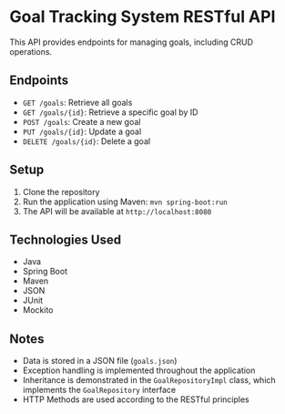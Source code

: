 # Goal Tracking System RESTful API

This API provides endpoints for managing goals, including CRUD operations.

## Endpoints

- `GET /goals`: Retrieve all goals
- `GET /goals/{id}`: Retrieve a specific goal by ID
- `POST /goals`: Create a new goal
- `PUT /goals/{id}`: Update a goal
- `DELETE /goals/{id}`: Delete a goal

## Setup

1. Clone the repository
2. Run the application using Maven: `mvn spring-boot:run`
3. The API will be available at `http://localhost:8080`

## Technologies Used

- Java
- Spring Boot
- Maven
- JSON
- JUnit
- Mockito

## Notes

- Data is stored in a JSON file (`goals.json`)
- Exception handling is implemented throughout the application
- Inheritance is demonstrated in the `GoalRepositoryImpl` class, which implements the `GoalRepository` interface
- HTTP Methods are used according to the RESTful principles
